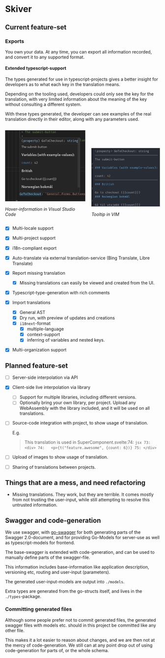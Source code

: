 # Skiver

## Current feature-set

### Exports

You own your data. At any time, you can export all information recorded, and convert it to any supported format.

#### Extended typescript-support

The types generated for use in typescript-projects gives a better insight for developers as to what each key in the translation means.

Depending on the tooling used, developers could only see the key for the translation, with very limited information about the meaning of the key without consulting
a different system.

With these types generated, the developer can see examples of the real translation directly in their editor, along with any parameters used.

<div style="width: 100%; display: flex; gap: 20px; flex-direction: row; align-items: flex-end;">

<div>

![VSCode example](./docs/ts_hover.png)

*Hover-information in Visual Studio Code*

</div>

<div>


![Vim example](./docs/ts_hover_vim.png)

*Tooltip in VIM*

</div>
</div>

- [X] Multi-locale support
- [X] Multi-project support
- [X] i18n-compliant export
- [X] Auto-translate via external translation-service (Bing Translate, Libre Translate)

- [X] Report missing translation
  - [X] Missing translations can easily be viewed and created from the UI.
- [X] Typescript-type-generation with rich comments
- [X] Import translations
  - [X] General AST
  - [X] Dry run, with preview of updates and creations
  - [X] `i18next`-format
    - [X] multiple-language 
    - [X] context-support
    - [X] inferring of variables and nested keys. 
- [X] Multi-organization support

## Planned feature-set

- [ ] Server-side interpolation via API
- [X] Client-side live interpolation via library
  - [ ] Support for multiple libraries, including different versions.
  - [ ] Optionally bring your own library, per project. Upload any WebAssembly with the library included, and it will be used on all translations.
- [ ] Source-code integration with project, to show usage of translation.
      
     E.g.
     
     > This translation is used in SuperComponent.svelte:74:
       ```jsx
       73: <div>
       74:   <p>{t("feature.awesome", {count: 6})}
       75: </div>
       ```
- [ ] Upload of images to show usage of translation.
- [ ] Sharing of translations between projects.


## Things that are a mess, and need refactoring

- Missing translations. They work, but they are terrible. It comes mostly from not trusting the user-input, 
while still attempting to resolve this untrusted information.


## Swagger and code-generation

We use swagger, with [go-swagger](https://goswagger.io/) for both generating
parts of the Swagger 2.0-document, and for providing Go-Models for server-use
as well as typescript-models for frontend.

The base-swagger is extended with code-generation, and can be used to manually 
define parts of the swagger-file.

This information includes base-information like application description, versioning
etc, routing and user-input (parameters).

The generated user-input-models are output into `./models`.

Extra types are generated from the go-structs itself, and lives in the `./types`-package.

### Committing generated files

Although some people prefer not to commit generated files, the generated swagger files with
models etc. should in this project be committed like any other file.

This makes it a lot easier to reason about changes, and we are then not at the mercy of 
code-generation. We still can at any point drop out of using code-generation for parts of, 
or the whole schema.



